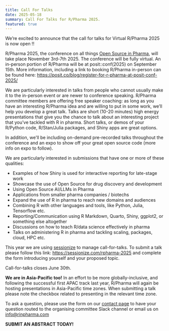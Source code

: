 ```yaml
---
title: Call For Talks 
date: 2025-05-18
summary: Call For Talks for R/Pharma 2025.
featured: true
---
```


We’re excited to announce that the call for talks for Virtual R/Pharma 2025 is now open !!

R/Pharma 2025, the conference on all things [Open Source in Pharma](http://opensourceinpharma.com/), will take place November 3rd-7th 2025.  The conference will be fully virtual.  An in-person portion of R/Pharma will be at posit::conf(2025) on September 15th.  More information, including a link to booking R/Pharma in-person can be found here: https://posit.co/blog/register-for-r-pharma-at-posit-conf-2025/

We are particularly interested in talks from people who cannot usually make it to the in-person event or are newer to conference speaking. R/Pharma committee members are offering free speaker coaching: as long as you have an interesting R/Pharma idea and are willing to put in some work, we’ll help you develop a great talk. Talks are short (10-20 minutes) high energy presentations that give you the chance to talk about an interesting project that you’ve tackled with R in pharma. Short talks, or demos of your R/Python code, R/Stan/Julia packages, and Shiny apps are great options.

In addition, we'll be including on-demand pre-recorded talks throughout the conference and an expo to show off your great open source code (more info on expo to follow).

We are particularly interested in submissions that have one or more of these qualities:

-  Examples of how Shiny is used for interactive reporting for late-stage work
-  Showcase the use of Open Source for drug discovery and development
-  Using Open Source AI/LLMs in Pharma
-  Applications from smaller pharma companies / biotechs
-  Expand the use of R in pharma to reach new domains and audiences
-  Combining R with other languages and tools, like Python, Julia, Tensorflow etc.
-  Reporting/Communication using R Markdown, Quarto, Shiny, ggplot2, or something else altogether
-  Discussions on how to teach R/data science effectively in pharma
-  Talks on administering R in pharma and tackling scaling, packages, cloud, HPC etc.

This year we are using [sessionize](https://sessionize.com/) to manage call-for-talks.  To submit a talk please follow this link: https://sessionize.com/rpharma-2025 and complete the form introducing yourself and your proposed topic.

Call-for-talks closes June 30th.

**We are in Asia-Pacific too!**  In an effort to be more globally-inclusive, and following the successful first APAC track last year, R/Pharma will again be hosting presentations in Asia-Pacific time zones.  When submitting a talk please note the checkbox related to presenting in the relevant time zone.

To ask a question, please use the form on our [contact page](https://rinpharma.com/contact/) to have your question routed to the organising committee Slack channel or email us on info@rinpharma.com

**SUBMIT AN ABSTRACT TODAY!**
